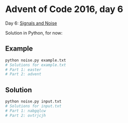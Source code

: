 # Advent of Code 2016, day 6

Day 6: [Signals and Noise](https://adventofcode.com/2016/day/6)

Solution in Python, for now:


## Example

```bash
python noise.py example.txt
# Solutions for example.txt
# Part 1: easter
# Part 2: advent
```


## Solution

```bash
python noise.py input.txt
# Solutions for input.txt
# Part 1: nabgqlcw
# Part 2: ovtrjcjh
```

